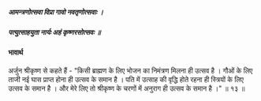 ##### आमन्त्रणोत्सवा विप्रा गावो नवतृणोत्सवाः ।
##### पत्युत्साहयुता नार्यः अहं कृष्णरसोत्सवः ॥

#### भावार्थ

अर्जुन श्रीकृष्ण से कहते हैं - "किसी ब्राह्मण के लिए भोजन का निमंत्रण मिलना ही उत्सव है । गौओं के लिए ताजी नई घास प्राप्त होना ही उत्सव के समान है । पति में उत्साह की वृद्धि होते रहना ही स्त्रियों के लिए उत्सव के समान है । और मेरे लिए तो श्रीकृष्ण के चरणों में अनुराग ही उत्सव के समान है ।" ॥ १३ ॥